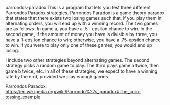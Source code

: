 parrondos-paradox
This is a program that lets you test three different Parrondos Paradox strategies. Parrondos Paradox is a game theory paradox that states that there exists two losing games 
such that, if you play them in alternating orders, you will end up with a winning record. The two games are as follows. In game a, you have a .5 - epsilon chance to win. 
In the second game, if the amount of money you have is divisible by three, you have a .1-epsilon chance to win; otherwise, you have a .75-epsilon chance to win.
 If you were to play only one of these games, you would end up losing.

I include two other strategies beyond alternating games. The second strategy picks a random game to play. The third plays game a twice, then game b twice, etc. 
In all of these strategies, we expect to have a winning rate by the end, provided we play enough games. 

Parrondos Paradox: https://en.wikipedia.org/wiki/Parrondo%27s_paradox#The_coin-tossing_example